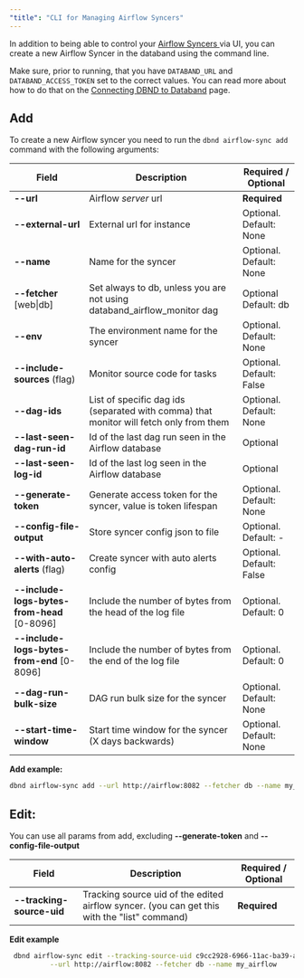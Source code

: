 ```yaml
---
"title": "CLI for Managing Airflow Syncers"
---
```

In addition to being able to control your [Airflow Syncers ](doc:apache-airflow-sync) via UI, you can create a new Airflow Syncer in the databand using the command line. 

Make sure, prior to running, that you have `DATABAND_URL` and `DATABAND_ACCESS_TOKEN` set to the correct values. You can read more about how to do that on the [Connecting DBND to Databand](https://docs.databand.ai/docs/access-token) page.



## **Add** 
To create a new Airflow syncer you need to run the `dbnd airflow-sync add` command with the following arguments:

| Field | Description | Required / Optional |
|---|---|---|
| **--url** | Airflow *server* url | **Required** |
| **--external-url** | External url for instance | Optional. Default: None |
| **--name** | Name for the syncer | Optional. Default: None |
| **--fetcher** [web\|db] | Set always to db, unless you are not using databand_airflow_monitor dag | Optional Default: db |
| **--env** | The environment name for the syncer | Optional. Default: None |
| **--include-sources** (flag) | Monitor source code for tasks | Optional. Default: False |
| **--dag-ids** | List of specific dag ids (separated with comma) that monitor will fetch only from them | Optional. Default: None |
| **--last-seen-dag-run-id** | Id of the last dag run seen in the Airflow database | Optional |
| **--last-seen-log-id** | Id of the last log seen in the Airflow database | Optional |
| **--generate-token** | Generate access token for the syncer, value is token lifespan | Optional. Default: None |
| **--config-file-output** | Store syncer config json to file | Optional. Default: - |
| **--with-auto-alerts** (flag) | Create syncer with auto alerts config | Optional. Default: False |
| **--include-logs-bytes-from-head** [0-8096] | Include the number of bytes from the head of the log file | Optional. Default: 0 |
| **--include-logs-bytes-from-end** [0-8096] | Include the number of bytes from the end of the log file | Optional. Default: 0 |
| **--dag-run-bulk-size** | DAG run bulk size for the syncer | Optional. Default: None |
| **--start-time-window** | Start time window for the syncer (X days backwards) | Optional. Default: None |


**Add example:** 
```  bash
dbnd airflow-sync add --url http://airflow:8082 --fetcher db --name my_airflow
```

## **Edit:**
You can use all params from add, excluding **--generate-token** and **--config-file-output**

| Field | Description | Required / Optional |
|---|---|---|
| **--tracking-source-uid** | Tracking source uid of the edited airflow syncer. (you can get this with the "list" command) | **Required** |

 **Edit example** 
```  bash
 dbnd airflow-sync edit --tracking-source-uid c9cc2928-6966-11ac-ba39-adde48001122 \
          --url http://airflow:8082 --fetcher db --name my_airflow
```